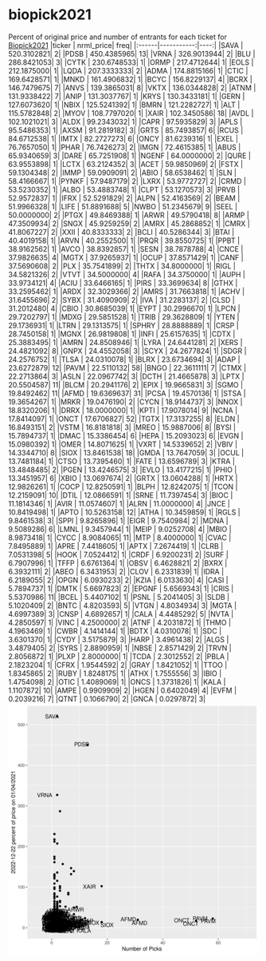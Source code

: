 # biopick2021
Percent of original price and number of entrants for each ticket for [Biopick2021](https://twitter.com/hashtag/Biopick2021)
|ticker |  nrml_price| freq|
|:------|-----------:|----:|
|SAVA   | 520.3102821|    2|
|PDSB   | 450.4385965|   13|
|VRNA   | 326.9013944|    2|
|BLU    | 286.8421053|    3|
|CYTK   | 230.6748533|    1|
|ORMP   | 217.4712644|    1|
|EOLS   | 212.1875000|    1|
|LQDA   | 207.3333333|    2|
|ADMA   | 174.8815166|    1|
|CTIC   | 169.6428571|    1|
|MNKD   | 161.4906832|    1|
|BCYC   | 156.8229137|    4|
|BCRX   | 146.7479675|    7|
|ANVS   | 139.3865031|    8|
|VKTX   | 136.0344828|    2|
|ATNM   | 131.9338422|    7|
|ANIP   | 131.3037767|    1|
|KRYS   | 130.3433181|    1|
|GERN   | 127.6073620|    1|
|NBIX   | 125.5241392|    1|
|BMRN   | 121.2282727|    1|
|ALT    | 115.5782848|    2|
|MYOV   | 108.7797020|    1|
|XAIR   | 102.3450586|   18|
|AVDL   | 102.1021021|    3|
|ALDX   |  99.2343032|    1|
|CAPR   |  97.5935829|    3|
|APLS   |  95.5486353|    1|
|AXSM   |  91.2819182|    3|
|GRTS   |  85.7493857|    6|
|RCUS   |  84.6712538|    1|
|IMTX   |  82.2727273|    6|
|ONCY   |  81.6239316|    1|
|EXEL   |  76.7657050|    1|
|PHAR   |  76.7426273|    2|
|IMGN   |  72.4615385|    1|
|ABUS   |  65.9340659|    3|
|DARE   |  65.7251908|    1|
|NGENF  |  64.0000000|    2|
|QURE   |  63.9553898|    1|
|LCTX   |  63.2124352|    3|
|ACET   |  59.9850969|    2|
|FSTX   |  59.1304348|    2|
|IMMP   |  59.0909091|    2|
|ABIO   |  58.6538462|    1|
|SLN    |  58.4166667|    1|
|PYNKF  |  57.9487179|    2|
|LXRX   |  53.9772727|    2|
|CRMD   |  53.5230352|    1|
|ALBO   |  53.4883748|    1|
|CLPT   |  53.1270573|    3|
|PRVB   |  52.9572837|    1|
|IFRX   |  52.5291829|    2|
|ALPN   |  52.4163569|    2|
|BEAM   |  51.9966328|    1|
|LIFE   |  51.8891688|    5|
|NWBO   |  51.2345679|    9|
|SEEL   |  50.0000000|    2|
|PTGX   |  49.8469388|    1|
|ARWR   |  49.5790418|    8|
|ARMP   |  47.3509934|    2|
|SNGX   |  45.9259259|    2|
|AMRX   |  45.2868852|    1|
|CMRX   |  41.8067227|    2|
|XXII   |  40.8333333|    2|
|BCLI   |  40.5286344|    3|
|BTAI   |  40.4019158|    1|
|ARVN   |  40.2552500|    1|
|PRQR   |  39.8550725|    1|
|PPBT   |  38.9162562|    1|
|AVCO   |  38.8392857|    1|
|SESN   |  38.7878788|    4|
|CNCE   |  37.9826635|    4|
|MGTX   |  37.9265937|    1|
|OCUP   |  37.8571429|    1|
|CANF   |  37.5690608|    2|
|PLX    |  35.7541899|    2|
|THTX   |  34.8000000|    1|
|RIGL   |  34.5821326|    2|
|VTVT   |  34.5000000|    4|
|RAFA   |  34.3750000|    1|
|AUPH   |  33.9734121|    4|
|ACIU   |  33.6466165|    1|
|PIRS   |  33.3699634|    8|
|GTHX   |  33.2595462|    1|
|ARDX   |  32.3029366|    2|
|AMRS   |  31.7663818|    1|
|ACHV   |  31.6455696|    2|
|SYBX   |  31.4090909|    2|
|IVA    |  31.2283137|    2|
|CLSD   |  31.2012480|    4|
|CBIO   |  30.8685039|    1|
|EYPT   |  30.2996670|    1|
|LPCN   |  29.7202797|    1|
|MDXG   |  29.5851528|    1|
|TRIB   |  29.3628809|    1|
|YTEN   |  29.1736931|    1|
|LTRN   |  29.1313575|    1|
|SPHRY  |  28.8888889|    1|
|CRSP   |  28.7450158|    1|
|MGNX   |  26.9819808|    1|
|INFI   |  25.6157635|    1|
|CDTX   |  25.3883495|    1|
|AMRN   |  24.8508946|    1|
|LYRA   |  24.6441281|    2|
|XERS   |  24.4821092|    8|
|GNPX   |  24.4552058|    3|
|SCYX   |  24.2677824|    1|
|SDGR   |  24.2576752|    1|
|TLSA   |  24.0310078|    1|
|BLRX   |  23.6734694|    3|
|ADAP   |  23.6272879|   12|
|PAVM   |  22.5110132|   58|
|BNGO   |  22.3611111|    7|
|CTMX   |  22.2713864|    3|
|ASLN   |  22.0967742|    3|
|DCTH   |  21.4665878|    3|
|LPTX   |  20.5504587|   11|
|BLCM   |  20.2941176|    2|
|EPIX   |  19.9665831|    3|
|SGMO   |  19.8492462|   11|
|AFMD   |  19.6369637|   31|
|PCSA   |  19.4570136|    1|
|STSA   |  19.3654267|    1|
|MRKR   |  19.0476190|    2|
|CYCN   |  18.9144737|    3|
|NNOX   |  18.8320206|    1|
|DRRX   |  18.0000000|    1|
|KPTI   |  17.9078014|    9|
|NCNA   |  17.8414097|    1|
|ONCT   |  17.6706827|   52|
|TGTX   |  17.3137255|    8|
|ELDN   |  16.8493151|    2|
|VSTM   |  16.8181818|    3|
|MREO   |  15.9887006|    8|
|BYSI   |  15.7894737|    1|
|DMAC   |  15.3386454|    6|
|HEPA   |  15.2093023|    6|
|EVGN   |  15.0980392|    1|
|OMER   |  14.8071625|    1|
|VXRT   |  14.5339652|    2|
|VBIV   |  14.3344710|    8|
|SIOX   |  13.8461538|   18|
|GMDA   |  13.7647059|    3|
|OCUL   |  13.7481184|    1|
|CTSO   |  13.7395460|    1|
|FATE   |  13.6596789|    3|
|KTRA   |  13.4848485|    2|
|PGEN   |  13.4246575|    3|
|EVLO   |  13.4177215|    1|
|PHIO   |  13.3451957|    6|
|XBIO   |  13.0697674|    2|
|GRTX   |  13.0604288|    1|
|HRTX   |  12.9826261|    1|
|COCP   |  12.8250591|    1|
|BLPH   |  12.8242075|    1|
|TCON   |  12.2159091|   10|
|DTIL   |  12.0866591|    1|
|SRNE   |  11.7397454|    3|
|BIOC   |  11.1814346|    1|
|AVIR   |  11.0574607|    1|
|ALRN   |  11.0000000|    4|
|JNCE   |  10.8419498|    1|
|APTO   |  10.5263158|   12|
|ATHA   |  10.3459859|    1|
|RGLS   |   9.8461538|    3|
|SPPI   |   9.8265896|    1|
|EIGR   |   9.7540984|    2|
|MDNA   |   9.5089286|    6|
|LMNL   |   9.3457944|    1|
|MEIP   |   9.0252708|    4|
|MBIO   |   8.9873418|    1|
|CYCC   |   8.9084065|   11|
|MTP    |   8.4000000|    1|
|CVAC   |   7.8495889|    1|
|APRE   |   7.4418605|    1|
|APTX   |   7.2674419|    1|
|CLRB   |   7.0531398|    5|
|HOOK   |   7.0524412|    1|
|CRDF   |   6.9200231|    2|
|SURF   |   6.7907996|    1|
|TFFP   |   6.6761364|    1|
|OBSV   |   6.4628821|    2|
|BXRX   |   6.3932111|    2|
|ABEO   |   6.3431953|    2|
|CLOV   |   6.2331839|    1|
|IDRA   |   6.2189055|    2|
|OPGN   |   6.0930233|    2|
|KZIA   |   6.0133630|    4|
|CASI   |   5.7894737|    1|
|DMTK   |   5.6697823|    2|
|EPGNF  |   5.6569343|    1|
|CRIS   |   5.5370986|   11|
|BCEL   |   5.4407102|    1|
|PSNL   |   5.2041405|    3|
|SLDB   |   5.1020409|    2|
|BNTC   |   4.8203593|    5|
|VTGN   |   4.8034934|    3|
|MGTA   |   4.6997389|    3|
|CNSP   |   4.6892657|    1|
|CALA   |   4.4485292|    5|
|NVTA   |   4.2850597|    1|
|VINC   |   4.2500000|    2|
|ATNF   |   4.2031872|    1|
|THMO   |   4.1963469|    1|
|CWBR   |   4.1414144|    1|
|BDTX   |   4.0310078|    1|
|SDC    |   3.6301370|    1|
|CYDY   |   3.5175879|    3|
|HARP   |   3.4961438|    2|
|ALGS   |   3.4879405|    2|
|SYRS   |   2.8890959|    1|
|NBSE   |   2.8571429|    2|
|TRVN   |   2.8056872|    1|
|PLXP   |   2.8000000|    1|
|TCDA   |   2.3012552|    2|
|PBLA   |   2.1823204|    1|
|CFRX   |   1.9544592|    2|
|GRAY   |   1.8421052|    1|
|TTOO   |   1.8345865|    2|
|RUBY   |   1.8248175|    1|
|ATHX   |   1.7555556|    3|
|IBIO   |   1.4754098|    2|
|OTIC   |   1.4089069|    1|
|ONCS   |   1.3731826|    1|
|KALA   |   1.1107872|   10|
|AMPE   |   0.9909909|    2|
|HGEN   |   0.6402049|    4|
|EVFM   |   0.2039216|    7|
|QTNT   |   0.1066790|    2|
|GNCA   |   0.0297872|    3|
![retvspicks](biopicks.png?raw=true)

